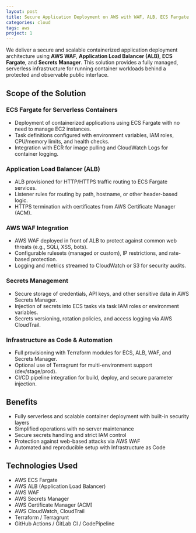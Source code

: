 ```yaml
---
layout: post
title: Secure Application Deployment on AWS with WAF, ALB, ECS Fargate, and Secrets Manager
categories: cloud
tags: aws
project: 1
---
```


<!--more-->
 
We deliver a secure and scalable containerized application deployment architecture using **AWS WAF**, **Application Load Balancer (ALB)**, **ECS Fargate**, and **Secrets Manager**. This solution provides a fully managed, serverless infrastructure for running container workloads behind a protected and observable public interface.

## Scope of the Solution

### ECS Fargate for Serverless Containers
- Deployment of containerized applications using ECS Fargate with no need to manage EC2 instances.  
- Task definitions configured with environment variables, IAM roles, CPU/memory limits, and health checks.  
- Integration with ECR for image pulling and CloudWatch Logs for container logging.

### Application Load Balancer (ALB)
- ALB provisioned for HTTP/HTTPS traffic routing to ECS Fargate services.  
- Listener rules for routing by path, hostname, or other header-based logic.  
- HTTPS termination with certificates from AWS Certificate Manager (ACM).

### AWS WAF Integration
- AWS WAF deployed in front of ALB to protect against common web threats (e.g., SQLi, XSS, bots).  
- Configurable rulesets (managed or custom), IP restrictions, and rate-based protection.  
- Logging and metrics streamed to CloudWatch or S3 for security audits.

### Secrets Management
- Secure storage of credentials, API keys, and other sensitive data in AWS Secrets Manager.  
- Injection of secrets into ECS tasks via task IAM roles or environment variables.  
- Secrets versioning, rotation policies, and access logging via AWS CloudTrail.

### Infrastructure as Code & Automation
- Full provisioning with Terraform modules for ECS, ALB, WAF, and Secrets Manager.  
- Optional use of Terragrunt for multi-environment support (dev/stage/prod).  
- CI/CD pipeline integration for build, deploy, and secure parameter injection.

## Benefits
- Fully serverless and scalable container deployment with built-in security layers  
- Simplified operations with no server maintenance  
- Secure secrets handling and strict IAM control  
- Protection against web-based attacks via AWS WAF  
- Automated and reproducible setup with Infrastructure as Code

## Technologies Used
- AWS ECS Fargate  
- AWS ALB (Application Load Balancer)  
- AWS WAF  
- AWS Secrets Manager  
- AWS Certificate Manager (ACM)  
- AWS CloudWatch, CloudTrail  
- Terraform / Terragrunt  
- GitHub Actions / GitLab CI / CodePipeline

